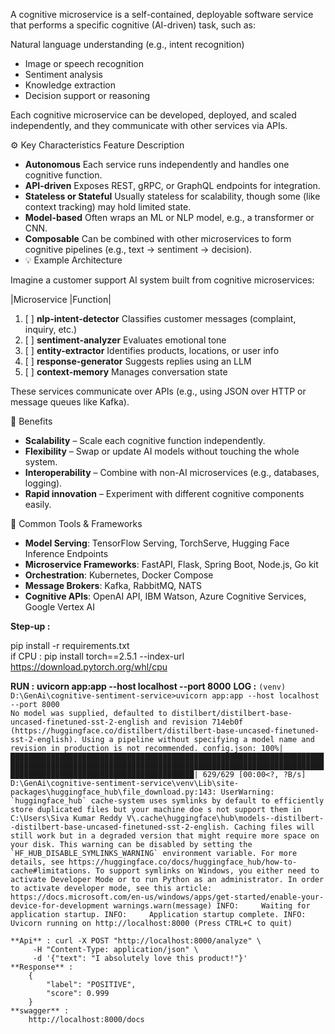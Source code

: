 A cognitive microservice is a self-contained, deployable software service that performs a specific cognitive (AI-driven) task, such as:

Natural language understanding (e.g., intent recognition)
* Image or speech recognition
* Sentiment analysis
* Knowledge extraction
* Decision support or reasoning

Each cognitive microservice can be developed, deployed, and scaled independently, and they communicate with other services via APIs.

⚙️ Key Characteristics
Feature	Description
* **Autonomous**	Each service runs independently and handles one cognitive function.
* **API-driven**	Exposes REST, gRPC, or GraphQL endpoints for integration.
* **Stateless or Stateful**	Usually stateless for scalability, though some (like context tracking) may hold limited state.
* **Model-based**	Often wraps an ML or NLP model, e.g., a transformer or CNN.
* **Composable**	Can be combined with other microservices to form cognitive pipelines (e.g., text → sentiment → decision).
* 💡 Example Architecture

Imagine a customer support AI system built from cognitive microservices:

|Microservice	|Function|

1. [ ] **nlp-intent-detector**	Classifies customer messages (complaint, inquiry, etc.)
2. [ ] **sentiment-analyzer**	Evaluates emotional tone
3. [ ] **entity-extractor**	Identifies products, locations, or user info
4. [ ] **response-generator**	Suggests replies using an LLM
5. [ ] **context-memory**	Manages conversation state

These services communicate over APIs (e.g., using JSON over HTTP or message queues like Kafka).

🧩 Benefits

* **Scalability** – Scale each cognitive function independently.
* **Flexibility** – Swap or update AI models without touching the whole system.
* **Interoperability** – Combine with non-AI microservices (e.g., databases, logging).
* **Rapid innovation** – Experiment with different cognitive components easily.

🧱 Common Tools & Frameworks

* **Model Serving**: TensorFlow Serving, TorchServe, Hugging Face Inference Endpoints
* **Microservice Frameworks**: FastAPI, Flask, Spring Boot, Node.js, Go kit
* **Orchestration**: Kubernetes, Docker Compose
* **Message Brokers**: Kafka, RabbitMQ, NATS
* **Cognitive APIs**: OpenAI API, IBM Watson, Azure Cognitive Services, Google Vertex AI

**Step-up :**

pip install -r requirements.txt   
if CPU : pip install torch==2.5.1 --index-url https://download.pytorch.org/whl/cpu

**RUN :**
    **uvicorn app:app --host localhost --port 8000**
    **LOG :**
    ``(venv) D:\GenAi\cognitive-sentiment-service>uvicorn app:app --host localhost --port 8000                                                             
        No model was supplied, defaulted to distilbert/distilbert-base-uncased-finetuned-sst-2-english and revision 714eb0f (https://huggingface.co/distilbert/distilbert-base-uncased-finetuned-sst-2-english).
        Using a pipeline without specifying a model name and revision in production is not recommended.
        config.json: 100%|█████████████████████████████████████████████████████████████████████████████████████████████████████████████████████████████████████████████████████████████████████████████████████| 629/629 [00:00<?, ?B/s]
        D:\GenAi\cognitive-sentiment-service\venv\Lib\site-packages\huggingface_hub\file_download.py:143: UserWarning: `huggingface_hub` cache-system uses symlinks by default to efficiently store duplicated files but your machine doe
        s not support them in C:\Users\Siva Kumar Reddy V\.cache\huggingface\hub\models--distilbert--distilbert-base-uncased-finetuned-sst-2-english. Caching files will still work but in a degraded version that might require more space on your disk. This warning can be disabled by setting the `HF_HUB_DISABLE_SYMLINKS_WARNING` environment variable. For more details, see https://huggingface.co/docs/huggingface_hub/how-to-cache#limitations.
        To support symlinks on Windows, you either need to activate Developer Mode or to run Python as an administrator. In order to activate developer mode, see this article: https://docs.microsoft.com/en-us/windows/apps/get-started/enable-your-device-for-development
          warnings.warn(message)
        INFO:     Waiting for application startup.
        INFO:     Application startup complete.
        INFO:     Uvicorn running on http://localhost:8000 (Press CTRL+C to quit)``

    **Api** : curl -X POST "http://localhost:8000/analyze" \
         -H "Content-Type: application/json" \
         -d '{"text": "I absolutely love this product!"}'
    **Response** : 
        {
            "label": "POSITIVE",
            "score": 0.999
        }
    **swagger** :
        http://localhost:8000/docs